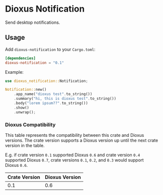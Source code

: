 # Dioxus Notification
Send desktop notifications.

## Usage
Add `dioxus-notification` to your `Cargo.toml`:
```toml
[dependencies]
dioxus-notification = "0.1"
```

Example:
```rs
use dioxus_notification::Notification;

Notification::new()
    .app_name("dioxus test".to_string())
    .summary("hi, this is dioxus test".to_string())
    .body("lorem ipsum??".to_string())
    .show()
    .unwrap();
```



### Dioxus Compatibility
This table represents the compatibility between this crate and Dioxus versions.
The crate version supports a Dioxus version up until the next crate version in the table.

E.g. if crate version `0.1` supported Dioxus `0.6` and crate version `0.4` supported Dioxus `0.7`, crate versions `0.1`, `0.2`, and `0.3` would support Dioxus `0.6`.

| Crate Version | Dioxus Version |
| ------------- | -------------- |
| 0.1           | 0.6            |